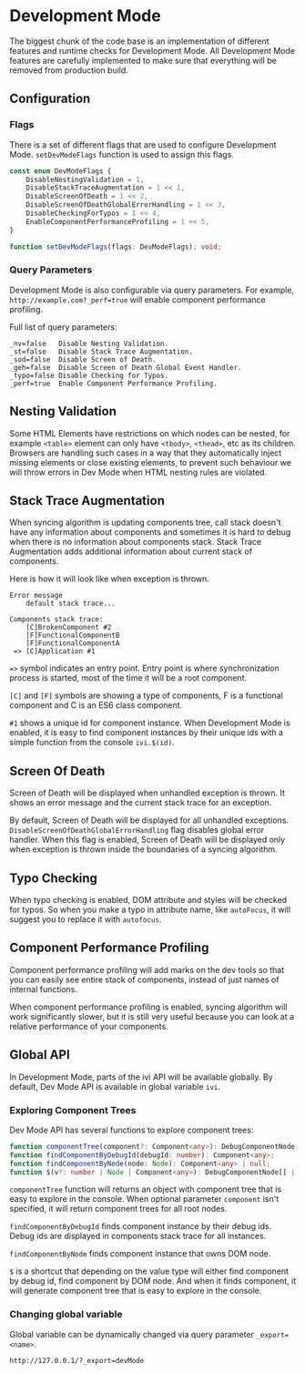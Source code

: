 # Development Mode

The biggest chunk of the code base is an implementation of different features and runtime checks for Development Mode.
All Development Mode features are carefully implemented to make sure that everything will be removed from
production build.

## Configuration

### Flags

There is a set of different flags that are used to configure Development Mode. `setDevModeFlags` function is used to
assign this flags.

```ts
const enum DevModeFlags {
    DisableNestingValidation = 1,
    DisableStackTraceAugmentation = 1 << 1,
    DisableScreenOfDeath = 1 << 2,
    DisableScreenOfDeathGlobalErrorHandling = 1 << 3,
    DisableCheckingForTypos = 1 << 4,
    EnableComponentPerformanceProfiling = 1 << 5,
}

function setDevModeFlags(flags: DevModeFlags): void;
```

### Query Parameters

Development Mode is also configurable via query parameters. For example, `http://example.com?_perf=true` will
enable component performance profiling.

Full list of query parameters:

```
_nv=false   Disable Nesting Validation.
_st=false   Disable Stack Trace Augmentation.
_sod=false  Disable Screen of Death.
_geh=false  Disable Screen of Death Global Event Handler.
_typo=false Disable Checking for Typos.
_perf=true  Enable Component Performance Profiling.
```

## Nesting Validation

Some HTML Elements have restrictions on which nodes can be nested, for example `<table>` element can only have
`<tbody>`, `<thead>`, etc as its children. Browsers are handling such cases in a way that they automatically inject
missing elements or close existing elements, to prevent such behaviour we will throw errors in Dev Mode when
HTML nesting rules are violated.

## Stack Trace Augmentation

When syncing algorithm is updating components tree, call stack doesn't have any information about components and
sometimes it is hard to debug when there is no information about components stack. Stack Trace Augmentation adds
additional information about current stack of components.

Here is how it will look like when exception is thrown.

```
Error message
    default stack trace...

Components stack trace:
    [C]BrokenComponent #2
    [F]FunctionalComponentB
    [F]FunctionalComponentA
 => [C]Application #1
```

`=>` symbol indicates an entry point. Entry point is where synchronization process is started, most of the time it will
be a root component.

`[C]` and `[F]` symbols are showing a type of components, F is a functional component and C is an ES6 class component.

`#1` shows a unique id for component instance. When Development Mode is enabled, it is easy to find component
instances by their unique ids with a simple function from the console `ivi.$(id)`.

## Screen Of Death

Screen of Death will be displayed when unhandled exception is thrown. It shows an error message and the current stack
trace for an exception.

By default, Screen of Death will be displayed for all unhandled exceptions. `DisableScreenOfDeathGlobalErrorHandling`
flag disables global error handler. When this flag is enabled, Screen of Death will be displayed only when exception is
thrown inside the boundaries of a syncing algorithm.

## Typo Checking

When typo checking is enabled, DOM attribute and styles will be checked for typos. So when you make a typo in attribute
name, like `autoFocus`, it will suggest you to replace it with `autofocus`.

## Component Performance Profiling

Component performance profiling will add marks on the dev tools so that you can easily see entire stack of components,
instead of just names of internal functions.

When component performance profiling is enabled, syncing algorithm will work significantly slower, but it is still
very useful because you can look at a relative performance of your components.

## Global API

In Development Mode, parts of the ivi API will be available globally. By default, Dev Mode API is available in global
variable `ivi`.

### Exploring Component Trees

Dev Mode API has several functions to explore component trees:

```ts
function componentTree(component?: Component<any>): DebugComponentNode[] | null;
function findComponentByDebugId(debugId: number): Component<any>;
function findComponentByNode(node: Node): Component<any> | null;
function $(v?: number | Node | Component<any>): DebugComponentNode[] | null;
```

`componentTree` function will returns an object with component tree that is easy to explore in the console. When
optional parameter `component` isn't specified, it will return component trees for all root nodes.

`findComponentByDebugId` finds component instance by their debug ids. Debug ids are displayed in components
stack trace for all instances.

`findComponentByNode` finds component instance that owns DOM node.

`$` is a shortcut that depending on the value type will either find component by debug id, find component by DOM node.
And when it finds component, it will generate component tree that is easy to explore in the console.

### Changing global variable

Global variable can be dynamically changed via query parameter `_export=<name>`.

```
http://127.0.0.1/?_export=devMode
```
